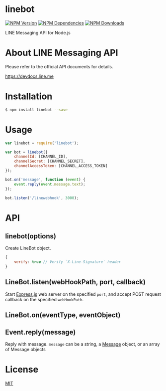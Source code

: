 # linebot

  [![NPM Version][npm-image]][npm-url]
  [![NPM Dependencies][dependencies-image]][dependencies-url]
  [![NPM Downloads][downloads-image]][downloads-url]

LINE Messaging API for Node.js

# About LINE Messaging API

Please refer to the official API documents for details.

https://devdocs.line.me

# Installation

```bash
$ npm install linebot --save
```

# Usage

```js
var linebot = require('linebot');

var bot = linebot({
	channelId: [CHANNEL_ID],
	channelSecret: [CHANNEL_SECRET],
	channelAccessToken: [CHANNEL_ACCESS_TOKEN]
});

bot.on('message', function (event) {
	event.reply(event.message.text);
});

bot.listen('/linewebhook', 3000);
```

# API

## linebot(options)
Create LineBot object.
```js
{
	verify: true // Verify `X-Line-Signature` header
}
```

## LineBot.listen(webHookPath, port, callback)

Start [Express.js](http://expressjs.com/) web server on the specified `port`,
and accept POST request callback on the specified `webHookPath`.

## LineBot.on(eventType, eventObject)



## Event.reply(message)

Reply with message.
`message` can be a string, a [Message](https://devdocs.line.me/en/#send-message-object) object, or an array of Message objects


# License

  [MIT](LICENSE)
  
[npm-image]: https://img.shields.io/npm/v/linebot.svg
[npm-url]: https://npmjs.org/package/linebot
[dependencies-image]: https://david-dm.org/boybundit/linebot.svg
[dependencies-url]: https://david-dm.org/boybundit/linebot
[downloads-image]: https://img.shields.io/npm/dm/linebot.svg
[downloads-url]: https://npmjs.org/package/linebot
